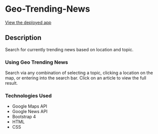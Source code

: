 # Geo-Trending-News

[View the deployed app](https://itkazmi814.github.io/Geo-Trending-News/)

## Description

Search for currently trending news based on location and topic.

### Using Geo Trending News

Search via any combination of selecting a topic, clicking a location on the map, or entering into the search bar. Click on an article to view the full result.

### Technologies Used

* Google Maps API
* Google News API
* Bootstrap 4
* HTML
* CSS

